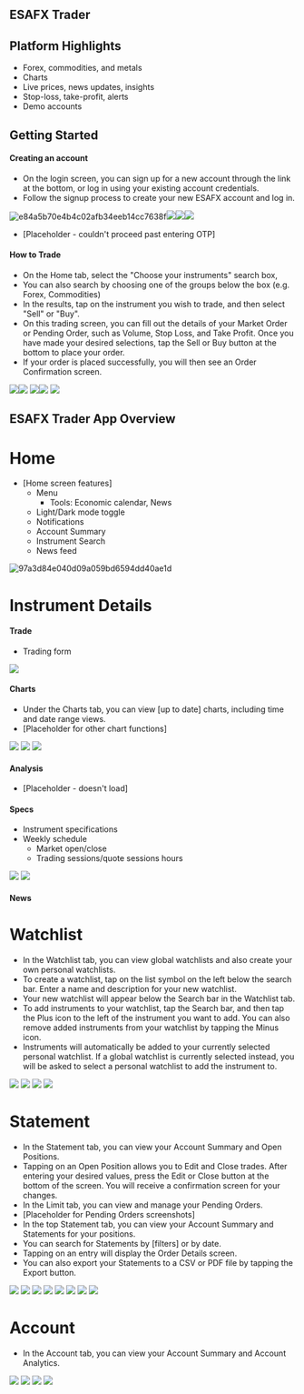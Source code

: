 ## ESAFX Trader

## Platform Highlights
- Forex, commodities, and metals
- Charts
- Live prices, news updates, insights
- Stop-loss, take-profit, alerts
- Demo accounts

## Getting Started
#### Creating an account

- On the login screen, you can sign up for a new account through the link at the bottom, or log in using your existing account credentials.
- Follow the signup process to create your new ESAFX account and log in.

![e84a5b70e4b4c02afb34eeb14cc7638f](/_images/e84a5b70e4b4c02afb34eeb14cc7638f.png "e84a5b70e4b4c02afb34eeb14cc7638f")![](/_images/e74dc555de084e9f94806821b6f2fc2b.png)![](/_images/2fe5587aebc22ade8381345e0aeb375b.png)![](/_images/dafe4661dff72fdf338f8781afcfda82.png)

- [Placeholder - couldn't proceed past entering OTP]

#### How to Trade
- On the Home tab, select the "Choose your instruments" search box, 
- You can also search by choosing one of the groups below the box (e.g. Forex, Commodities)
- In the results, tap on the instrument you wish to trade, and then select "Sell" or "Buy".
- On this trading screen, you can fill out the details of your Market Order or Pending Order, such as Volume, Stop Loss, and Take Profit. Once you have made your desired selections, tap the Sell or Buy button at the bottom to place your order.
- If your order is placed successfully, you will then see an Order Confirmation screen.

![](/_images/0ba21749aad9826d58f4e99c08022991.png)![](/_images/cba1276db0ff1c4d13a28d89d6996beb.png)
![](/_images/02810263d2e8ad7261b5923417040a6f.png)![](/_images/0b693b6d97494102d296d132cc51b3ce.png)
![](/_images/e050d4c67129fee71e176be8cf9b745c.png)



## ESAFX Trader App Overview


# Home
- [Home screen features]
	- Menu
		- Tools: Economic calendar, News
	- Light/Dark mode toggle
	- Notifications
	- Account Summary
	- Instrument Search
	- News feed

![97a3d84e040d09a059bd6594dd40ae1d](/_images/97a3d84e040d09a059bd6594dd40ae1d.png "97a3d84e040d09a059bd6594dd40ae1d")

# Instrument Details
#### Trade
- Trading form

![](/_images/e712ca67132268851530f2bc12eef58d.png)

#### Charts
- Under the Charts tab, you can view [up to date] charts, including time and date range views.
- [Placeholder for other chart functions]

![](/_images/b2cc52c4130997a380a5cdf348479787.png)
![](/_images/4bf4d1567d4a906d732dbd2d9bbebb07.png)
![](/_images/b4c9a3b4074e746d1733402a3d646327.png)

#### Analysis
- [Placeholder - doesn't load]
#### Specs
- Instrument specifications
- Weekly schedule
	- Market open/close
	- Trading sessions/quote sessions hours

![](/_images/23a62266b2b17a60f3ed8bc44634900f.png)
![](/_images/984be1e996071d14893d0c125e8e9876.png)



#### News



# Watchlist

- In the Watchlist tab, you can view global watchlists and also create your own personal watchlists.
- To create a watchlist, tap on the list symbol on the left below the search bar. Enter a name and description for your new watchlist.
- Your new watchlist will appear below the Search bar in the Watchlist tab. 
- To add instruments to your watchlist, tap the Search bar, and then tap the Plus icon to the left of the instrument you want to add. You can also remove added instruments from your watchlist by tapping the Minus icon.
- Instruments will automatically be added to your currently selected personal watchlist. If a global watchlist is currently selected instead, you will be asked to select a personal watchlist to add the instrument to.

![](/_images/32d2828aed68fdaa4df5a3215105a9bb.png)
![](/_images/cbde3069fdfe839e3caf7692117233a0.png)
![](/_images/d8511d393174952a10a7ecc0db8a16d3.png)
![](/_images/3c07e81b1fd3560d8443e227024a0e81.png)

# Statement
- In the Statement tab, you can view your Account Summary and Open Positions.
- Tapping on an Open Position allows you to Edit and Close trades. After entering your desired values, press the Edit or Close button at the bottom of the screen. You will receive a confirmation screen for your changes.
- In the Limit tab, you can view and manage your Pending Orders.
- [Placeholder for Pending Orders screenshots]
- In the top Statement tab, you can view your Account Summary and Statements for your positions. 
- You can search for Statements by [filters] or by date. 
- Tapping on an entry will display the Order Details screen.
- You can also export your Statements to a CSV or PDF file by tapping the Export button.

![](/_images/10dec52f90ad11a753e3eb9d2e9759e7.png)
![](/_images/68086db3e8037fbcf256c51494e7ddcc.png)
![](/_images/d0962a96a287fd086cb3cfe6c40ba6a2.png)
![](/_images/613e6cc9b4f62159ee5a70bc1238a0cf.png)
![](/_images/316707929c80114bf4661802b8887162.png)
![](/_images/970c65c9b6d37902f1226e99e1d2ae22.png)
![](/_images/ea08533610935327d16a7315f8ce05a8.png)
![](/_images/5eea08ddd369b1d2d85f29a7ed9c4701.png)

# Account
- In the Account tab, you can view your Account Summary and Account Analytics.

![](/_images/e4bfde370cbcf8748b9a0e437b2f0568.png)
![](/_images/1876c20d06e80f3cd5525d0922dcf863.png)
![](/_images/0822388a26ab67ed2edadb1f06c48190.png)
![](/_images/a3462e5b0e2a44141354533b1351bf37.png)